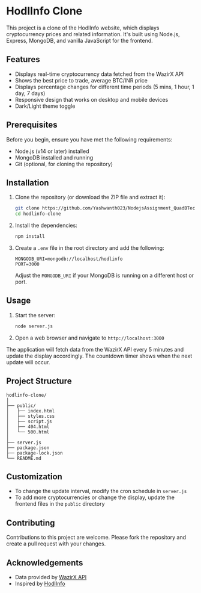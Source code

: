 
# HodlInfo Clone

This project is a clone of the HodlInfo website, which displays cryptocurrency prices and related information. It's built using Node.js, Express, MongoDB, and vanilla JavaScript for the frontend.

## Features

- Displays real-time cryptocurrency data fetched from the WazirX API
- Shows the best price to trade, average BTC/INR price
- Displays percentage changes for different time periods (5 mins, 1 hour, 1 day, 7 days)
- Responsive design that works on desktop and mobile devices
- Dark/Light theme toggle

## Prerequisites

Before you begin, ensure you have met the following requirements:

- Node.js (v14 or later) installed
- MongoDB installed and running
- Git (optional, for cloning the repository)

## Installation

1. Clone the repository (or download the ZIP file and extract it):

   ```bash
   git clone https://github.com/Yashwanth023/NodejsAssignment_QuadBTech.git
   cd hodlinfo-clone
   ```

2. Install the dependencies:

   ```bash
   npm install
   ```

3. Create a `.env` file in the root directory and add the following:

   ```
   MONGODB_URI=mongodb://localhost/hodlinfo
   PORT=3000
   ```

   Adjust the `MONGODB_URI` if your MongoDB is running on a different host or port.

## Usage

1. Start the server:

   ```bash
   node server.js
   ```

2. Open a web browser and navigate to `http://localhost:3000`

The application will fetch data from the WazirX API every 5 minutes and update the display accordingly. The countdown timer shows when the next update will occur.

## Project Structure

```
hodlinfo-clone/
│
├── public/
│   ├── index.html
│   ├── styles.css
│   ├── script.js
│   ├── 404.html
│   └── 500.html
│
├── server.js
├── package.json
├── package-lock.json
└── README.md
```

## Customization

- To change the update interval, modify the cron schedule in `server.js`
- To add more cryptocurrencies or change the display, update the frontend files in the `public` directory

## Contributing

Contributions to this project are welcome. Please fork the repository and create a pull request with your changes.

## Acknowledgements

- Data provided by [WazirX API](https://api.wazirx.com/api/v2/tickers)
- Inspired by [HodlInfo](https://hodlinfo.com)
